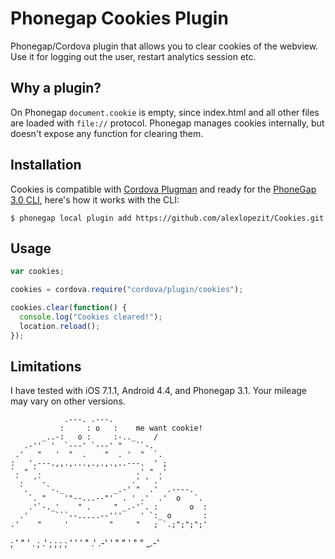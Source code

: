 Phonegap Cookies Plugin
=======

Phonegap/Cordova plugin that allows you to clear cookies of the webview. Use it for logging out the user, restart analytics session etc.

## Why a plugin?

On Phonegap `document.cookie` is empty, since index.html and all other files are loaded with `file://` protocol.
Phonegap manages cookies internally, but doesn't expose any function for clearing them.

## Installation

Cookies is compatible with [Cordova Plugman](https://github.com/apache/cordova-plugman) and ready for the [PhoneGap 3.0 CLI](http://docs.phonegap.com/en/3.0.0/guide_cli_index.md.html#The%20Command-line%20Interface_add_features), here's how it works with the CLI:

```
$ phonegap local plugin add https://github.com/alexlopezit/Cookies.git
```

## Usage

```javascript
var cookies;

cookies = cordova.require("cordova/plugin/cookies");

cookies.clear(function() {
  console.log("Cookies cleared!");
  location.reload();
});
```

## Limitations
I have tested with iOS 7.1.1, Android 4.4, and Phonegap 3.1. Your mileage may vary on other versions.


                .---. .---. 
               :     : o   :    me want cookie!
           _..-:   o :     :-.._    /
       .-''  '  `---' `---' "   ``-.    
     .'   "   '  "  .    "  . '  "  `.  
    :   '.---.,,.,...,.,.,.,..---.  ' ;
    `. " `.                     .' " .'
     `.  '`.                   .' ' .'
      `.    `-._           _.-' "  .'  .----.
        `. "    '"--...--"'  . ' .'  .'  o   `.
        .'`-._'    " .     " _.-'`. :       o  :
      .'      ```--.....--'''    ' `:_ o       :
    .'    "     '         "     "   ; `.;";";";'
   ;         '       "       '     . ; .' ; ; ;
  ;     '         '       '   "    .'      .-'
  '  "     "   '      "           "    _.-'